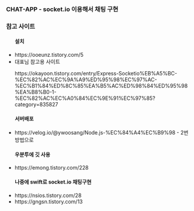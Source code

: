 ### CHAT-APP - socket.io 이용해서 채팅 구현

### 참고 사이트
<ul>
  <h4> 설치 </h4>
<li> https://ooeunz.tistory.com/5</li>

<li> 대표님 참고용 사이트 </li>
<p> https://okayoon.tistory.com/entry/Express-Socketio%EB%A5%BC-%EC%82%AC%EC%9A%A9%ED%95%98%EC%97%AC-%EC%B1%84%ED%8C%85%EA%B5%AC%ED%98%84%ED%95%98%EA%B8%B0-1-%EC%82%AC%EC%A0%84%EC%9E%91%EC%97%85?category=835827 </p>
  
  <h4>서버배포</h4>
  <li>https://velog.io/@ywoosang/Node.js-%EC%84%A4%EC%B9%98
      - 2번 방법으로</li>
  
  <h4>우분투에 깃 사용</h4>
  <li>https://emong.tistory.com/228</li>
  
  <h4>나중에 swift로 socket.io 채팅구현</h4>
  <li>https://nsios.tistory.com/28</li>
  <li>https://gngsn.tistory.com/13</li>
  </ul>
